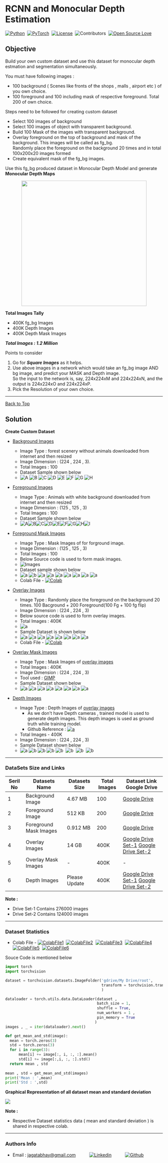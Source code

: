 
# RCNN and Monocular Depth Estimation
[![Python](https://img.shields.io/badge/Language%20%26%20Version-Python%203.6%2B-brightgreen)](https://www.python.org/)&nbsp;&nbsp;[![PyTorch](https://img.shields.io/badge/Library-PyTorch/OpenCV2-brightgreen)](https://pytorch.org)&nbsp;&nbsp;[![License](https://img.shields.io/badge/LICENSE-MIT-brightgreen)](https://github.com/jagatabhay/TSAI/blob/master/LICENSE)&nbsp;&nbsp;![Contributors](https://img.shields.io/github/contributors/jagatabhay/TSAI?style=plastic)&nbsp;&nbsp;[![Open Source Love](https://badges.frapsoft.com/os/v1/open-source.png?v=103)](https://github.com/ellerbrock/open-source-badges/)&nbsp;&nbsp;


## Objective

Build your own custom dataset and use this dataset for monocular depth estmation and segmentation simultaneously.

You must have following images :
 * 100 background ( Scenes like fronts of the shops , malls , airport etc ) of you own choice.
 * 100 foreground and 100 including mask of respective foreground. Total 200 of own choice.


Steps need to be followed for creating custom dataset
 * Select 100 images of background
 * Select 100 images of object with transparent background.
 * Build 100 Mask of the images with transparent background.
 * Overlay foreground on the top of background and mask of the background. This images will be called as fg_bg.\
   Randomly place the foreground on the background 20 times and in total 100x200x20 images formed 
 * Create equivalent mask of the fg_bg images.

Use this fg_bg produced dataset in Monocular Depth Model and generate **Monocular Depth Maps**

<p align="center">
   <img width="400" height="400" src="https://2.bp.blogspot.com/-x8Ft8PeU5t4/W_2GXlXjYqI/AAAAAAAADi4/-h__RwPtD4Y9WcjfiOMlCuyTpTkwK6m1gCLcBGAs/s1600/image7.png">
</p> 


**Total Images Tally**
* 400K fg_bg Images
* 400K Depth Images
* 400K Depth Mask Images

***Total Images : 1.2 Million***


Points to consider
1. Go for ***Square Images***  as it helps.
1. Use above images in a network which would take an fg_bg image AND bg image, and predict your MASK and Depth image.\
   So the input to the network is, say, 224x224xM and 224x224xN, and the output is 224x224xO and 224x224xP.
1. Pick the Resolution of your own choice.


---

[Back to Top](#rcnn-and-monocular-depth-estimation)

## Solution

**Create Custom Dataset**

- [Background Images](#background-images)
   - Image Type : forest scenery without animals downloaded from internet and then resized
   - Image Dimension : (224 , 224 , 3).
   - Total Images : 100
   - Dataset Sample shown below
   - ![A](https://github.com/jagatabhay/TSAI/blob/master/S15/background/bg001.jpg)&nbsp;![B](https://github.com/jagatabhay/TSAI/blob/master/S15/background/bg013.jpg)&nbsp;![C](https://github.com/jagatabhay/TSAI/blob/master/S15/background/bg025.jpg)&nbsp;![D](https://github.com/jagatabhay/TSAI/blob/master/S15/background/bg035.jpg)&nbsp;![E](https://github.com/jagatabhay/TSAI/blob/master/S15/background/bg050.jpg)&nbsp;![F](https://github.com/jagatabhay/TSAI/blob/master/S15/background/bg052.jpg)&nbsp;![G](https://github.com/jagatabhay/TSAI/blob/master/S15/background/bg073.jpg)&nbsp;![H](https://github.com/jagatabhay/TSAI/blob/master/S15/background/bg080.jpg)


- [Foreground Images](#forground-images)
  - Image Type : Animals with white background downloaded from internet and then resized
  - Image Dimension : (125 , 125 , 3)
  - Total Images : 100
  - Dataset Sample shown below
  - ![A](https://github.com/jagatabhay/TSAI/blob/master/S15/foreground/fg001.jpg)![B](https://github.com/jagatabhay/TSAI/blob/master/S15/foreground/fg005.jpg)![C](https://github.com/jagatabhay/TSAI/blob/master/S15/foreground/fg015.jpg)![D](https://github.com/jagatabhay/TSAI/blob/master/S15/foreground/fg020.jpg)![E](https://github.com/jagatabhay/TSAI/blob/master/S15/foreground/fg024.jpg)![F](https://github.com/jagatabhay/TSAI/blob/master/S15/foreground/fg036.jpg)![G](https://github.com/jagatabhay/TSAI/blob/master/S15/foreground/fg046.jpg)![H](https://github.com/jagatabhay/TSAI/blob/master/S15/foreground/fg053.jpg)![I](https://github.com/jagatabhay/TSAI/blob/master/S15/foreground/fg061.jpg)

- [Foreground Mask Images](#foreground-mask-images)
   - Image Type : Mask Images of for forground image.
   - Image Dimension : (125 , 125 , 3)
   - Total Images : 100
   - Below Source code is used to form mask images.
   - ![Images](https://github.com/jagatabhay/TSAI/blob/master/S15/foreground%20masks/carbon.png)
   - Dataset sample shown below
   - ![a](https://github.com/jagatabhay/TSAI/blob/master/S15/foreground%20masks/ms021.jpg)&nbsp;![b](https://github.com/jagatabhay/TSAI/blob/master/S15/foreground%20masks/ms027.jpg)&nbsp;![a](https://github.com/jagatabhay/TSAI/blob/master/S15/foreground%20masks/ms033.jpg)&nbsp;![a](https://github.com/jagatabhay/TSAI/blob/master/S15/foreground%20masks/ms058.jpg)&nbsp;![a](https://github.com/jagatabhay/TSAI/blob/master/S15/foreground%20masks/ms062.jpg)&nbsp;![a](https://github.com/jagatabhay/TSAI/blob/master/S15/foreground%20masks/ms069.jpg)&nbsp;![a](https://github.com/jagatabhay/TSAI/blob/master/S15/foreground%20masks/ms074.jpg)&nbsp;![a](https://github.com/jagatabhay/TSAI/blob/master/S15/foreground%20masks/ms078.jpg)&nbsp;![a](https://github.com/jagatabhay/TSAI/blob/master/S15/foreground%20masks/ms084.jpg)&nbsp;
   - Colab File - [![Colab](https://github.com/jagatabhay/TSAI/blob/master/openincolablogo.JPG)](https://github.com/jagatabhay/TSAI/blob/master/S15/InvertImage.ipynb)
 
 - [Overlay Images](#overlay-images)
   - Image Type : Randomly place the foreground on the background 20 times. 100 Bacground + 200 Foreground(100 Fg + 100 fg flip)
   - Image Dimension : (224 , 224 , 3)
   - Below source code is used to form overlay images.
   - Total Images : 400K
   - ![a](https://github.com/jagatabhay/TSAI/blob/master/S15/overlayImages/overlayImgSourceCode.png)
   - Sample Dataset is shown below
   - ![a](https://github.com/jagatabhay/TSAI/blob/master/S15/overlayImages/fg_bg105190.jpg)&nbsp;![a](https://github.com/jagatabhay/TSAI/blob/master/S15/overlayImages/fg_bg125460.jpg)&nbsp;![a](https://github.com/jagatabhay/TSAI/blob/master/S15/overlayImages/fg_bg156810.jpg)&nbsp;![a](https://github.com/jagatabhay/TSAI/blob/master/S15/overlayImages/fg_bg82.jpg)&nbsp;![a](https://github.com/jagatabhay/TSAI/blob/master/S15/overlayImages/fg_bg66125.jpg)&nbsp;![a](https://github.com/jagatabhay/TSAI/blob/master/S15/overlayImages/fg_bg258129.jpg)&nbsp;![a](https://github.com/jagatabhay/TSAI/blob/master/S15/overlayImages/fg_bg229170.jpg)&nbsp;![a](https://github.com/jagatabhay/TSAI/blob/master/S15/overlayImages/fg_bg193472.jpg)&nbsp;
   - Colab File - [![Colab](https://github.com/jagatabhay/TSAI/blob/master/openincolablogo.JPG)](https://github.com/jagatabhay/TSAI/blob/master/S15/fg_bg.ipynb)
   
   
 - [Overlay Mask Images](#overlay-mask-images)
   - Image Type : Mask Images of [overlay images](#overlay-images)
   - Total Images : 400K
   - Image Dimension : (224 , 224 , 3)
   - Tool used : [GIMP](https://www.gimp.org/)
   - Sample Dataset shown below
   - ![a](https://github.com/jagatabhay/TSAI/blob/master/S15/groundtruth_overlaymask/fg_bg100051.jpg)&nbsp;![a](https://github.com/jagatabhay/TSAI/blob/master/S15/groundtruth_overlaymask/fg_bg124052.jpg)&nbsp;![a](https://github.com/jagatabhay/TSAI/blob/master/S15/groundtruth_overlaymask/fg_bg136056.jpg)&nbsp;![a](https://github.com/jagatabhay/TSAI/blob/master/S15/groundtruth_overlaymask/fg_bg184068.jpg)&nbsp;![a](https://github.com/jagatabhay/TSAI/blob/master/S15/groundtruth_overlaymask/fg_bg42001.jpg)&nbsp;![a](https://github.com/jagatabhay/TSAI/blob/master/S15/groundtruth_overlaymask/fg_bg74035.jpg)&nbsp;![a](https://github.com/jagatabhay/TSAI/blob/master/S15/groundtruth_overlaymask/fg_bg88042.jpg)&nbsp;![a](https://github.com/jagatabhay/TSAI/blob/master/S15/groundtruth_overlaymask/fg_bg90046.jpg)&nbsp;



- [Depth Images](#depth-images)
   - Image Type : Depth Images of [overlay images](#overlay-images)
     - As we don't have Depth cameras , trained model is used to generate depth images. This depth images is used as ground truth while training model.
     - Github Reference : [![a](https://github.com/jagatabhay/TSAI/blob/master/S13/githublogo.png)](https://github.com/priya-dwivedi/Deep-Learning)
   - Total Images - 400K
   - Image Dimension : (224 , 224 , 3)
   - Sample Dataset shown below
   - ![a](https://github.com/jagatabhay/TSAI/blob/master/S15/groundtruth_depthmages/fg_bg16009.jpg)&nbsp;![b](https://github.com/jagatabhay/TSAI/blob/master/S15/groundtruth_depthmages/fg_bg16162.jpg)&nbsp;![b](https://github.com/jagatabhay/TSAI/blob/master/S15/groundtruth_depthmages/fg_bg200.jpg)&nbsp;![b](https://github.com/jagatabhay/TSAI/blob/master/S15/groundtruth_depthmages/fg_bg4057.jpg)&nbsp;![b](https://github.com/jagatabhay/TSAI/blob/master/S15/groundtruth_depthmages/fg_bg50.jpg)&nbsp;
![b](https://github.com/jagatabhay/TSAI/blob/master/S15/groundtruth_depthmages/fg_bg5507.jpg)&nbsp;
![b](https://github.com/jagatabhay/TSAI/blob/master/S15/groundtruth_depthmages/fg_bg8126.jpg)&nbsp;
![b](https://github.com/jagatabhay/TSAI/blob/master/S15/groundtruth_depthmages/fg_bg8407.jpg)&nbsp;


---

### DataSets Size and Links

| Seril No | Datasets Name | Datasets Size | Total Images | Dataset Link Google Drive |
| -------- | ------------ | -------------- | ------------ | ----------------- |
| 1 | Background Image |  4.67 MB | 100 | [Google Drive](https://drive.google.com/drive/folders/1plfyAcoQm6BM6xwXn0vTWWda84qur6VU?usp=sharing) |
| 2 | Foreground Image | 512 KB | 200 | [Google Drive](https://drive.google.com/drive/folders/1JDmJYgzkoyvdA79zQfoTZ1JACKIzbcdQ?usp=sharing) |
| 3 | Foreground Mask Images | 0.912 MB | 200 | [Google Drive](https://drive.google.com/drive/folders/1PZoZ19E523IfehC_Xw-CGywsxEuaRq-o?usp=sharing) |
| 4 | Overlay Images | 14 GB | 400K | [Google Drive Set-1](https://drive.google.com/drive/folders/1vPEjYFLWSt6PdI4MEpcsjiU04aqyO3g3?usp=sharing) [Google Drive Set-2](https://drive.google.com/drive/folders/1SXZ-U16ciWNMm1zlF_skTyEbhX89kKwR) |
| 5 | Overlay Mask Images | - | 400K | - |
| 6 | Depth Images | Please Update | 400K | [Google Drive Set-1](https://drive.google.com/drive/folders/15lSuGG3oyg3A3_SP_N6CXHi1iFVtL74J?usp=sharing) [Google Drive Set-2](https://drive.google.com/drive/folders/1oc1hO56bwnFgg9F1b3Z32OgFXDaPNJXi) |

**Note :**
  - Drive Set-1 Contains 276000 images
  - Drive Set-2 Contains 124000 images

---

### Dataset Statistics
- Colab File - [![ColabFile1](https://github.com/jagatabhay/TSAI/blob/master/openincolablogo.JPG)](https://github.com/jagatabhay/TSAI/blob/master/S15/DatasetStats_bg.ipynb)&nbsp;&nbsp;[![ColabFile2](https://github.com/jagatabhay/TSAI/blob/master/openincolablogo.JPG)](https://github.com/jagatabhay/TSAI/blob/master/S15/DatasetStats_fg.ipynb)&nbsp;&nbsp;[![ColabFile3](https://github.com/jagatabhay/TSAI/blob/master/openincolablogo.JPG)](https://github.com/jagatabhay/TSAI/blob/master/S15/DatasetStats_fgmask.ipynb)&nbsp;&nbsp;[![ColabFile4](https://github.com/jagatabhay/TSAI/blob/master/openincolablogo.JPG)](https://github.com/jagatabhay/TSAI/blob/master/S15/DatasetStats_fgbg.ipynb)&nbsp;&nbsp;[![ColabFile5](https://github.com/jagatabhay/TSAI/blob/master/openincolablogo.JPG)](https://github.com/jagatabhay/TSAI/blob/master/S15/DatasetStats_fgbgDepth.ipynb)&nbsp;&nbsp;[![ColabFile6](https://github.com/jagatabhay/TSAI/blob/master/openincolablogo.JPG)](https://github.com/jagatabhay/TSAI/blob/master/S15/DatasetStats_fgbgmask.ipynb)&nbsp;&nbsp;

Souce Code is mentioned below

``` Python
import torch
import torchvision

dataset = torchvision.datasets.ImageFolder('gdrive/My Drive/root',
                                           transform = torchvision.transforms.ToTensor() 
                                           )

dataloader = torch.utils.data.DataLoader(dataset ,
                                         batch_size = 1,
                                         shuffle = True,
                                         num_workers = 1 , 
                                         pin_memory = True 
                                        )
images , _ = iter(dataloader).next()

def get_mean_and_std(image):
  mean = torch.zeros(3)
  std = torch.zeros(3)
  for i in range(3):
      mean[i] += image[:, i, :, :].mean()
      std[i] += image[:,i, :, :].std()
  return mean , std 
  
mean , std = get_mean_and_std(images)
print('Mean : ',mean)
print('Std : ',std)

```
**Graphical Representation of all dataset mean and standard deviation**


![](https://github.com/jagatabhay/TSAI/blob/master/S15/DatasetsCharts.JPG)

**Note :**
 - Respective Dataset statistics data ( mean and standard deviation ) is shared in respective colab.

---

### Authors Info
- Email : jagatabhay@gmail.com   &nbsp;&nbsp;&nbsp;&nbsp;&nbsp;&nbsp;&nbsp;&nbsp;&nbsp; [![Linkedin](https://github.com/jagatabhay/TSAI/blob/master/logo.png)](https://www.linkedin.com/in/jagatnandan-prasad-240042129/)  &nbsp;&nbsp;&nbsp;&nbsp;&nbsp;&nbsp;&nbsp;&nbsp;&nbsp;  [![Github](https://github.com/jagatabhay/TSAI/blob/master/S13/githublogo.png)](https://github.com/jagatabhay)
